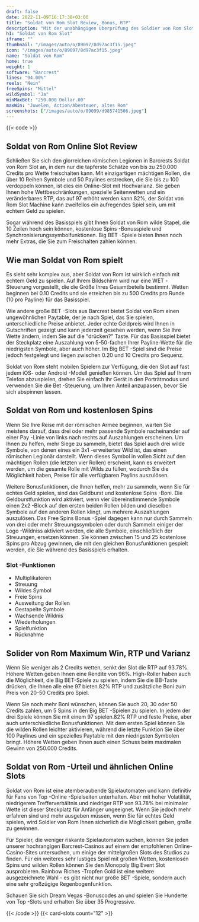 ```yaml
---
draft: false
date: 2022-11-09T16:17:38+03:00
title: "Soldat von Rom Slot Review, Bonus, RTP"
description: "Mit der unabhängigen Überprüfung des Soldier von Rom Slot aus Barcrest können Sie kostenlos oder echtes Geld spielen und hier einen Bonus erhalten!"
h1: "Soldat von Rom Slot"
iframe: ""
thumbnail: "/images/auto/o/89097/8d97ac3f15.jpeg"
icon: "/images/auto/o/89097/8d97ac3f15.jpeg"
name: "Soldat von Rom"
home: true
weight: 1
software: "Barcrest"
lines: "94.00%"
reels: "Nein"
freeSpins: "Mittel"
wildSymbol: "Ja"
minMaxBet: "250.000 Dollar.00"
maxWin: "Juwelen, Action/Abenteuer, altes Rom"
screenshots: ["/images/auto/o/89099/d985741506.jpeg"]
---
```


{{< code >}}<h2>Soldat von Rom Online Slot Review</h2><p>Schließen Sie sich den glorreichen römischen Legionen in Barcrests Soldat von Rom Slot an, in dem nur die tapferste Schätze von bis zu 250.000 Credits pro Wette freischalten kann. Mit einzigartigen mächtigen Rollen, die über 10 Reihen Symbole und 50 Paylines erstrecken, die Sie bis zu 100 verdoppeln können, ist dies ein Online-Slot mit Hochvarianz. Sie geben Ihnen hohe Wettbeschränkungen, spezielle Seitenwetten und ein veränderbares RTP, das auf 97 erhöht werden kann.82%, der Soldat von Rom Slot Machine kann zweifellos ein aufregendes Spiel sein, um mit echtem Geld zu spielen.</p><p>Sogar während des Basisspiels gibt Ihnen Soldat von Rom wilde Stapel, die 10 Zeilen hoch sein können, kostenlose Spins -Bonusspiele und Synchronisierungssymbolfunktionen. Big BET -Spiele bieten Ihnen noch mehr Extras, die Sie zum Freischalten zahlen können.</p><h2>Wie man Soldat von Rom spielt</h2><p>Es sieht sehr komplex aus, aber Soldat von Rom ist wirklich einfach mit echtem Geld zu spielen. Auf Ihrem Bildschirm wird nur eine WET -Steuerung vorgestellt, die die Größe Ihres Gesamtbeteils bestimmt. Wetten beginnen bei 0.10 Credits und sie erreichen bis zu 500 Credits pro Runde (10 pro Payline) für das Basisspiel.</p><p>Wie andere große BET -Slots aus Barcrest bietet Soldat von Rom einen ungewöhnlichen Paytable, der je nach Spiel, das Sie spielen, unterschiedliche Preise anbietet. Jeder echte Geldpreis wird Ihnen in Gutschriften gezeigt und kann jederzeit gesehen werden, wenn Sie Ihre Wette ändern, indem Sie auf die "drücken?" Taste. Für das Basisspiel bietet der Steckplatz eine Auszahlung von 5-50-fachen Ihrer Payline-Wette für die niedrigsten Symbole, aber auch höher. Im Big BET -Spiel sind die Preise jedoch festgelegt und liegen zwischen 0.20 und 10 Credits pro Sequenz.</p><p>Soldat von Rom steht mobilen Spielern zur Verfügung, die den Slot auf fast jedem iOS- oder Android -Modell genießen können. Um das Spiel auf Ihrem Telefon abzuspielen, drehen Sie einfach Ihr Gerät in den Porträtmodus und verwenden Sie die Bet -Steuerung, um Ihren Anteil anzupassen, bevor Sie sich abspinnen lassen.</p><h2>Soldat von Rom und kostenlosen Spins</h2><p>Wenn Sie Ihre Reise mit der römischen Armee beginnen, warten Sie meistens darauf, dass drei oder mehr passende Symbole nacheinander auf einer Pay -Linie von links nach rechts auf Auszahlungen erscheinen. Um Ihnen zu helfen, mehr Siege zu sammeln, bietet das Spiel auch drei wilde Symbole, von denen eines ein 3x1 -erweitertes Wild ist, das einen römischen Legionär darstellt. Wenn dieses Symbol in vollen Sicht auf den mächtigen Rollen (die letzten vier Rollen) erscheint, kann es erweitert werden, um die gesamte Rolle mit Wilds zu füllen, wodurch Sie die Möglichkeit haben, Preise für alle verfügbaren Paylins auszulösen.</p><p>Weitere Bonusfunktionen, die Ihnen helfen, mehr zu sammeln, wenn Sie für echtes Geld spielen, sind das Geldburst und kostenlose Spins -Boni. Die Geldburstfunktion wird aktiviert, wenn vier übereinstimmende Symbole einen 2x2 -Block auf den ersten beiden Rollen bilden und dieselben Symbole auf den anderen Rollen klingt, um mehrere Auszahlungen auszulösen. Das Free Spins Bonus -Spiel dagegen kann nur durch Sammeln von drei oder mehr Streuungssymbolen oder durch Sammeln einiger der Logo -Wildniss aktiviert werden, die alle Symbole, einschließlich der Streuungen, ersetzen können. Sie können zwischen 15 und 25 kostenlose Spins pro Abzug gewinnen, die mit den gleichen Bonusfunktionen gespielt werden, die Sie während des Basisspiels erhalten.</p><h3>
Slot -Funktionen</h3><ul>
<li></span>
Multiplikatoren</li>
<li></span>
Streuung</li>
<li></span>
Wildes Symbol</li>
<li></span>
Freie Spins</li>
<li></span>
Ausweitung der Rollen</li>
<li></span>
Gestapelte Symbole</li>
<li></span>
Wachsende Wildnis</li>
<li></span>
Wiederholungen</li>
<li></span>
Spielfunktion</li>
<li></span>
Rücknahme</li></ul><h2>Solider von Rom Maximum Win, RTP und Varianz</h2><p>Wenn Sie weniger als 2 Credits wetten, senkt der Slot die RTP auf 93.78%. Höhere Wetten geben Ihnen eine Rendite von 96%. High-Roller haben auch die Möglichkeit, die Big BET-Spiele zu spielen, indem Sie die BB-Taste drücken, die Ihnen alle eine 97 bieten.82% RTP und zusätzliche Boni zum Preis von 20-50 Credits pro Spiel.</p><p>Wenn Sie noch mehr Boni wünschen, können Sie auch 20, 30 oder 50 Credits zahlen, um 5 Spins in den Big BET -Spielen zu spielen. In jedem der drei Spiele können Sie mit einem 97 spielen.82% RTP und feste Preise, aber auch unterschiedliche Bonusfunktionen. Mit dem ersten Spiel können Sie die wilden Rollen leichter aktivieren, während die letzte Funktion Sie über 100 Paylines und ein spezielles Paytable mit den niedrigsten Symbolen bringt. Höhere Wetten geben Ihnen auch einen Schuss beim maximalen Gewinn von 250.000 Credits.</p><h2>Soldat von Rom -Urteil und ähnlichen Online Slots</h2><p>Soldat von Rom ist eine atemberaubende Spielautomaten und kann definitiv für Fans von Top -Online -Spielseiten unterhalten. Aber mit hoher Volatilität, niedrigerem Trefferverhältnis und niedriger RTP von 93.78% bei minimaler Wette ist dieser Steckplatz für Anfänger ungeeignet. Wenn Sie jedoch mehr erfahren sind und mehr ausgeben müssen, wenn Sie für echtes Geld spielen, wird Soldier von Rom Ihnen sicherlich die Möglichkeit geben, große zu gewinnen.</p><p>Für Spieler, die weniger riskante Spielautomaten suchen, können Sie jeden unserer hochrangigen Barcrest-Casinos auf einem der empfohlenen Online-Casino-Sites untersuchen, um einige der mittelgroßen Slots des Studios zu finden. Für ein weiteres sehr lustiges Spiel mit großen Wetten, kostenlosen Spins und wilden Rollen können Sie den Monopoly Big Event Slot ausprobieren. Rainbow Riches -Tropfen Gold ist eine weitere ausgezeichnete Wahl - es gibt nicht nur große BET -Spiele, sondern auch eine sehr großzügige Regenbogenfunktion.</p><p>
Schauen Sie sich Dream Vegas -Bonuscodes an und spielen Sie Hunderte von Top -Slots und erhalten Sie über 35 Progressive.</p>{{< /code >}}
 {{< card-slots count="12" >}}